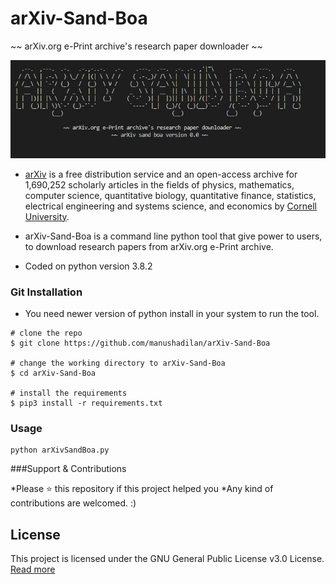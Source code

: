 # arXiv-Sand-Boa

~~ arXiv.org e-Print archive's research paper downloader  ~~

![Image of intro](https://github.com/manushadilan/arXiv-Sand-Boa/blob/master/Intro.JPG)

* [arXiv](https://arxiv.org/) is a free distribution service and an open-access archive for 1,690,252 scholarly articles in the fields of physics, mathematics, computer science, quantitative biology, quantitative finance, statistics, electrical engineering and systems science, and economics by [Cornell University](https://en.wikipedia.org/wiki/Cornell_University).

* arXiv-Sand-Boa is a command line python tool that give power to users, to download research papers from arXiv.org e-Print archive.

* Coded on python version 3.8.2


### Git Installation

* You need newer version of python install in your system to run the tool.
```
# clone the repo
$ git clone https://github.com/manushadilan/arXiv-Sand-Boa

# change the working directory to arXiv-Sand-Boa
$ cd arXiv-Sand-Boa

# install the requirements
$ pip3 install -r requirements.txt
```

### Usage
```
python arXivSandBoa.py
```
###Support & Contributions

*Please ⭐️ this repository if this project helped you
*Any kind of contributions are welcomed. :)

## License

This project is licensed under the GNU General Public License v3.0 License.  [Read more](https://github.com/manushadilan/arXiv-Sand-Boa/blob/master/LICENSE)
